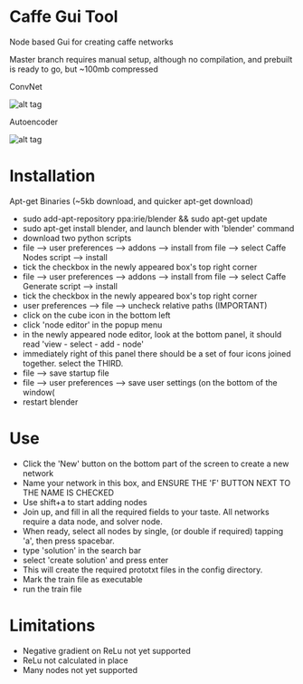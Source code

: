 Caffe Gui Tool
==============

Node based Gui for creating caffe networks

Master branch requires manual setup, although no compilation, and prebuilt is ready to go, but ~100mb compressed

ConvNet

![alt tag](https://camo.githubusercontent.com/31e4f9dd627afa62bb0366eae79e9254dfb94934/68747470733a2f2f646c2e64726f70626f7875736572636f6e74656e742e636f6d2f752f31303836303234342f676875622f53637265656e73686f7425323066726f6d253230323031342d31302d31392532303133253341333025334132312e706e67)

Autoencoder

![alt tag](https://camo.githubusercontent.com/d28a002ce2c7139877f2c1e8fa3f935ed57fa055/68747470733a2f2f646c2e64726f70626f7875736572636f6e74656e742e636f6d2f752f31303836303234342f676875622f53637265656e73686f7425323066726f6d253230323031342d31302d31392532303133253341333025334131352e706e67)


Installation
==============

Apt-get Binaries (~5kb download, and quicker apt-get download)
- sudo add-apt-repository ppa:irie/blender && sudo apt-get update
- sudo apt-get install blender, and launch blender with 'blender' command
- download two python scripts
- file --> user preferences --> addons --> install from file --> select Caffe Nodes script --> install
- tick the checkbox in the newly appeared box's top right corner
- file --> user preferences --> addons --> install from file --> select Caffe Generate script --> install
- tick the checkbox in the newly appeared box's top right corner
- user preferences --> file --> uncheck relative paths (IMPORTANT)
- click on the cube icon in the bottom left
- click 'node editor' in the popup menu
- in the newly appeared node editor, look at the bottom panel, it should read 'view - select - add - node'
- immediately right of this panel there should be a set of four icons joined together. select the THIRD.
- file --> save startup file
- file --> user preferences --> save user settings (on the bottom of the window(
- restart blender

Use
============
- Click the 'New' button on the bottom part of the screen to create a new network
- Name your network in this box, and ENSURE THE 'F' BUTTON NEXT TO THE NAME IS CHECKED
- Use shift+a to start adding nodes
- Join up, and fill in all the required fields to your taste. All networks require a data node, and solver node.
- When ready, select all nodes by single, (or double if required) tapping 'a', then press spacebar.
- type 'solution' in the search bar
- select 'create solution' and press enter
- This will create the required prototxt files in the config directory.
- Mark the train file as executable
- run the train file


Limitations
=============
- Negative gradient on ReLu not yet supported
- ReLu not calculated in place
- Many nodes not yet supported
